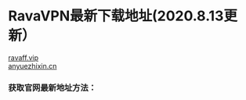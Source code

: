 # RavaVPN最新下载地址(2020.8.13更新）
[ravaff.vip](https://ravaff.vip)
</br>
[anyuezhixin.cn](https://anyuezhixin.cn)


### 获取官网最新地址方法：
